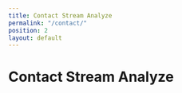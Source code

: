 ```yaml
---
title: Contact Stream Analyze
permalink: "/contact/"
position: 2
layout: default
---
```


# Contact Stream Analyze
